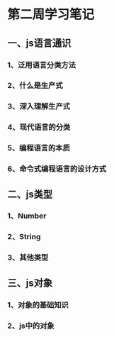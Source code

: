# 第二周学习笔记

## 一、js语言通识

### 1、泛用语言分类方法  

### 2、什么是生产式  

### 3、深入理解生产式  

### 4、现代语言的分类  

### 5、编程语言的本质  

### 6、命令式编程语言的设计方式  

## 二、js类型  

### 1、Number  

### 2、String  

### 3、其他类型  

## 三、js对象  

### 1、对象的基础知识  

### 2、js中的对象
